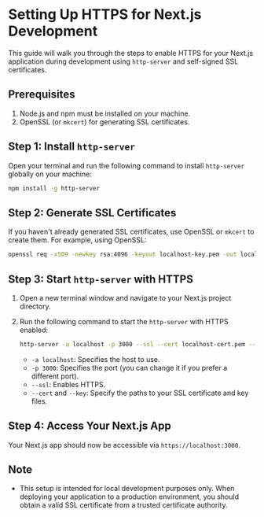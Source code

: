 # Setting Up HTTPS for Next.js Development

This guide will walk you through the steps to enable HTTPS for your Next.js application during development using `http-server` and self-signed SSL certificates.

## Prerequisites

1. Node.js and npm must be installed on your machine.
2. OpenSSL (or `mkcert`) for generating SSL certificates.

## Step 1: Install `http-server`

Open your terminal and run the following command to install `http-server` globally on your machine:

```bash
npm install -g http-server
```

## Step 2: Generate SSL Certificates

If you haven't already generated SSL certificates, use OpenSSL or `mkcert` to create them. For example, using OpenSSL:

```bash
openssl req -x509 -newkey rsa:4096 -keyout localhost-key.pem -out localhost-cert.pem -days 365 -nodes -subj "/CN=localhost"
```

## Step 3: Start `http-server` with HTTPS

1. Open a new terminal window and navigate to your Next.js project directory.

2. Run the following command to start the `http-server` with HTTPS enabled:

   ```bash
   http-server -a localhost -p 3000 --ssl --cert localhost-cert.pem --key localhost-key.pem
   ```

   - `-a localhost`: Specifies the host to use.
   - `-p 3000`: Specifies the port (you can change it if you prefer a different port).
   - `--ssl`: Enables HTTPS.
   - `--cert` and `--key`: Specify the paths to your SSL certificate and key files.

## Step 4: Access Your Next.js App

Your Next.js app should now be accessible via `https://localhost:3000`.

## Note

- This setup is intended for local development purposes only. When deploying your application to a production environment, you should obtain a valid SSL certificate from a trusted certificate authority.

